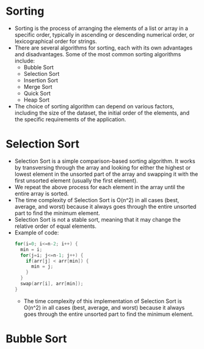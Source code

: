 # Sorting
- Sorting is the process of arranging the elements of a list or array in a specific order, typically in ascending or descending numerical order, or lexicographical order for strings.
- There are several algorithms for sorting, each with its own advantages and disadvantages. Some of the most common sorting algorithms include:
  - Bubble Sort
  - Selection Sort
  - Insertion Sort
  - Merge Sort
  - Quick Sort
  - Heap Sort
- The choice of sorting algorithm can depend on various factors, including the size of the dataset, the initial order of the elements, and the specific requirements of the application.

# Selection Sort
- Selection Sort is a simple comparison-based sorting algorithm. It works by transversing through the array and looking for either the highest or lowest element in the unsorted part of the array and swapping it with the first unsorted element (usually the first element).
- We repeat the above process for each element in the array until the entire array is sorted.
- The time complexity of Selection Sort is O(n^2) in all cases (best, average, and worst) because it always goes through the entire unsorted part to find the minimum element.
- Selection Sort is not a stable sort, meaning that it may change the relative order of equal elements.
- Example of code:
  ```cpp
  for(i=0; i<=n-2; i++) {
    min = i;
    for(j=i; j<=n-1; j++) {
      if(arr[j] < arr[min]) {
        min = j;
      }
    }
    swap(arr[i], arr[min]);
  }
  ```
  - The time complexity of this implementation of Selection Sort is O(n^2) in all cases (best, average, and worst) because it always goes through the entire unsorted part to find the minimum element.

# Bubble Sort
